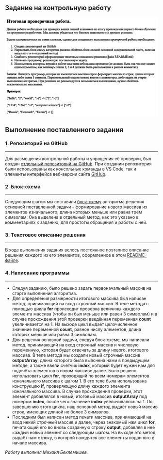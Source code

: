 ## Задание на контрольную работу
![Здесь находится задание](/controlwork.png "Задание")
## Выполнение поставленного задания
### 1. Репозиторий на GitHub
----------------------------
Для размещения контрольной работы и упрощения её проверки, был создан [отдельный репозиторий на GitHub](https://github.com/lustfool/ControlWork "Мой репозиторий"). При создании репозитория были использованы как консольные команды в VS Code, так и элементы интерфейса веб-версии сайта [GitHub](https://github.com "Cайт GitHub").
### 2. Блок-схема
-----------------
Следующим шагом мы составили [блок-схему](https://github.com/lustfool/ControlWork/blob/main/blockscheme.drawio.png "Блок схема") алгоритма решения основной поставленной задачи - формирование нового массива из элементов изначального, длина которых меньше или равна трём символам. Она выделена в отдельный метод, как это указано в комментариях к заданию, для простоты обращения и работы с ней.
### 3. Текстовое описание решения
---------------------------------
В ходе выполнения задания велось постоянное поэтапное описание решения каждого из его элементов, оформленное в этом [README-файле](https://github.com/lustfool/ControlWork/blob/main/readme.md "README-файл").
### 4. Написание программы
--------------------------
 - Следуя заданию, было решено задать первоначальный массив на старте выполнения алгоритма.
 - Для определения размерности итогового массива был написан метод, принимающий на вход строчный массив. В теле метода с помощью цикла **for** происходит проверка величины каждого элемента массива (чтобы он был меньше или равен 3 символам) и в случае прохождения этой проверки введённая переменная **count** увеличивается на 1. На выходе цикл выдаёт целочисленное значение переменной **count**, равное числу элементов, длина которых меньше или равна 3 символам.
 - Для решения основной задачи, следуя блок-схеме, мы написали метод, принимающий на вход строчный массив и числовую переменную, которая будет отвечать за длину нового, итогового массива. В теле метода мы создали новый строчный массив **outputArray**, длина которого была выяснена нами в предыдущем методе, а также ввели счётчик **index**, который будет нужен нам для подсчёта элементов в новом массиве далее. Было решено использовать цикл **for**, проходящий по всем номерам элементов изначального массива с шагом 1. В его теле была использована конструкцию **if**, проверяющую длину каждого элемента изначального массива. В случае прохождения проверки, этот элемент добавлялся в новый, итоговый массив **outputArray** под номером **index**, после чего значение **index** увеличивалось на 1. По завершению этого цикла, наш основной метод выдаёт новый массив строк, имеющих длиной не более 3 символов.
 - Последним был написан метод печати массива, принимающий на вход некий строчный массив и далее, через знакомый нам цикл **for**, печатающий его во вновь созданную строку **output**, добавляя в неё каждый новый элемент со следующим шагом. На выходе это метод выдаёт нам строку, в которой находятся все элементы поданного в начале массива.
 
*Работу выполнил Михаил Беклемишев.*